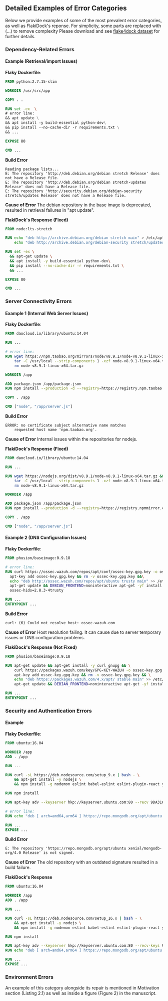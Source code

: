 ## Detailed Examples of Error Categories

Below we provide examples of some of the most prevalent error categories, as well as FlakiDock's reponse. For simplicity, some parts are replaced with (...) to remove complexity Please download and see [flake4dock dataset](flake4dock) for further details.


### Dependency-Related Errors

#### Example (Retrieval/import Issues)

**Flaky Dockerfile**:

```Dockerfile
FROM python:2.7.15-slim

WORKDIR /usr/src/app

COPY . .

RUN set -ex  \
# error line:
&& apt update \
&& apt install -y build-essential python-dev\
&& pip install --no-cache-dir -r requirements.txt \
&& ...

EXPOSE 80

CMD ...
```

**Build Error**

```log
Reading package lists...
E: The repository 'http://deb.debian.org/debian stretch Release' does not have a Release file.
E: The repository 'http://deb.debian.org/debian stretch-updates Release' does not have a Release file.
E: The repository 'http://security.debian.org/debian-security stretch/updates Release' does not have a Release file.
```

**Cause of Error**
The debian repository in the base image is deprecated, resulted in retrieval failures in "apt update".

**FlakiDock's Response (Fixed)**

```Dockerfile
FROM node:lts-stretch

RUN echo "deb http://archive.debian.org/debian stretch main" > /etc/apt/sources.list && \
    echo "deb http://archive.debian.org/debian-security stretch/updates main" >> /etc/apt/sources.list

RUN set -ex \
  && apt-get update \
  && apt install -y build-essential python-dev\
  && pip install --no-cache-dir -r requirements.txt \
  && ...

EXPOSE 80

CMD ...
```

### Server Connectivity Errors

#### Example 1 (Internal Web Server Issues)

**Flaky Dockerfile**:

```Dockerfile
FROM daocloud.io/library/ubuntu:14.04

RUN ...

# error line:
RUN wget https://npm.taobao.org/mirrors/node/v8.9.1/node-v8.9.1-linux-x64.tar.gz && \
    tar -C /usr/local --strip-components 1 -xzf node-v8.9.1-linux-x64.tar.gz && \
    rm node-v8.9.1-linux-x64.tar.gz

WORKDIR /app

ADD package.json /app/package.json
RUN npm install --production -d --registry=https://registry.npm.taobao.org

COPY . /app

CMD ["node", "/app/server.js"]

```

**Build Error**

```log
ERROR: no certificate subject alternative name matches
	requested host name 'npm.taobao.org'.
```

**Cause of Error**
Internal issues within the repositories for nodejs.

**FlakiDock's Response (Fixed)**

```Dockerfile
FROM daocloud.io/library/ubuntu:14.04

RUN ...

RUN wget https://nodejs.org/dist/v8.9.1/node-v8.9.1-linux-x64.tar.gz && \
    tar -C /usr/local --strip-components 1 -xzf node-v8.9.1-linux-x64.tar.gz && \
    rm node-v8.9.1-linux-x64.tar.gz

WORKDIR /app

ADD package.json /app/package.json
RUN npm install --production -d --registry=https://registry.npmmirror.com

COPY . /app

CMD ["node", "/app/server.js"]
```

#### Example 2 (DNS Configuration Issues)

**Flaky Dockerfile**:

```Dockerfile
FROM phusion/baseimage:0.9.18

# error line:
RUN curl https://ossec.wazuh.com/repos/apt/conf/ossec-key.gpg.key -o ossec-key.gpg.key &&\
  apt-key add ossec-key.gpg.key && rm -v ossec-key.gpg.key &&\
  echo "deb http://ossec.wazuh.com/repos/apt/ubuntu trusty main" >> /etc/apt/sources.list &&\
  apt-get update && DEBIAN_FRONTEND=noninteractive apt-get -yf install expect ossec-hids \
  ossec-hids=2.8.3-4trusty

RUN ...
ENTRYPOINT ...
```

**Build Error**

```log
curl: (6) Could not resolve host: ossec.wazuh.com
```

**Cause of Error**
Host resolution failing. It can cause due to server temporary issues or DNS configuration problems.

**FlakiDock's Response (Not Fixed)**

```Dockerfile
FROM phusion/baseimage:0.9.18

RUN apt-get update && apt-get install -y curl gnupg && \
    curl https://packages.wazuh.com/key/GPG-KEY-WAZUH -o ossec-key.gpg.key && \
    apt-key add ossec-key.gpg.key && rm -v ossec-key.gpg.key && \
    echo "deb https://packages.wazuh.com/4.x/apt/ stable main" >> /etc/apt/sources.list && \
    apt-get update && DEBIAN_FRONTEND=noninteractive apt-get -yf install expect wazuh-agent=4.3.0-1

RUN ...
ENTRYPOINT ...
```

### Security and Authentication Errors
#### Example
**Flaky Dockerfile**:
```Dockerfile
FROM ubuntu:16.04

WORKDIR /app
ADD . /app

RUN ...

RUN curl -sL https://deb.nodesource.com/setup_9.x | bash - \
    && apt-get install -y nodejs \
    && npm install -g nodemon eslint babel-eslint eslint-plugin-react yarn

RUN npm install

RUN apt-key adv --keyserver hkp://keyserver.ubuntu.com:80 --recv 9DA31620334BD75D9DCB49F368818C72E52529D4

# error line:
RUN echo "deb [ arch=amd64,arm64 ] https://repo.mongodb.org/apt/ubuntu xenial/mongodb-org/4.0 multiverse" | tee /etc/apt/sources.list.d/mongodb-org-4.0.list

RUN ...
EXPOSE ...
```

**Build Error**
```log
E: The repository 'https://repo.mongodb.org/apt/ubuntu xenial/mongodb-org/4.0 Release' is not signed.
```

**Cause of Error**
The old repository with an outdated signature resulted in a build failure.


**FlakiDock's Response** 
```Dockerfile
FROM ubuntu:16.04 

WORKDIR /app
ADD . /app

RUN ...

RUN curl -sL https://deb.nodesource.com/setup_16.x | bash - \
    && apt-get install -y nodejs \
    && npm install -g nodemon eslint babel-eslint eslint-plugin-react yarn

RUN npm install

RUN apt-key adv --keyserver hkp://keyserver.ubuntu.com:80 --recv-keys 9DA31620334BD75D9DCB49F368818C72E52529D4
RUN echo "deb [ arch=amd64,arm64 ] https://repo.mongodb.org/apt/ubuntu xenial/mongodb-org/4.0 multiverse" | tee /etc/apt/sources.list.d/mongodb-org-4.0.list

RUN ...
EXPOSE ...
```

### Environment Errors
An example of this category alongside its repair is mentioned in Motivation section (Listing 2.1) as well as inside a figure (Figure 2) in the manuscript.
